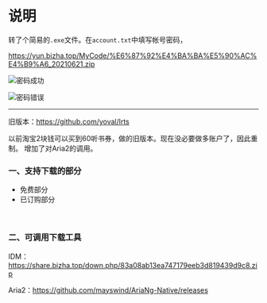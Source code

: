 # 说明

转了个简易的`.exe`文件。在`account.txt`中填写帐号密码，

https://yun.bizha.top/MyCode/%E6%87%92%E4%BA%BA%E5%90%AC%E4%B9%A6_20210621.zip

![密码成功](https://i.loli.net/2021/06/21/Q4iOuYZU8fLlIxg.png)

![密码错误](https://i.loli.net/2021/06/21/EhgHdSp23GXBafb.png)

---
旧版本：<https://github.com/yoval/lrts>

以前淘宝2块钱可以买到60听书券，做的旧版本。现在没必要做多账户了，因此重制。
增加了对Aria2的调用。

### 一、支持下载的部分

- 免费部分 
- 已订购部分

<br/>

### 二、可调用下载工具

IDM：https://share.bizha.top/down.php/83a08ab13ea747179eeb3d819439d9c8.zip

Aria2：https://github.com/mayswind/AriaNg-Native/releases
